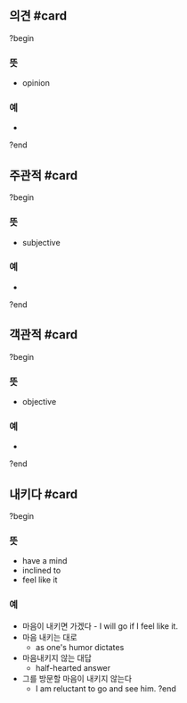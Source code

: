 ## 의견 #card
?begin
### 뜻
- opinion
### 예
-
<!--SR:!2025-07-11,39,290-->
?end


## 주관적 #card
?begin
### 뜻
- subjective
### 예
-
<!--SR:!2025-06-26,5,234-->
?end


## 객관적 #card
?begin
### 뜻
- objective
### 예
-
<!--SR:!2025-07-29,55,250-->
?end

## 내키다 #card
?begin
### 뜻
- have a mind
- inclined to
- feel like it
### 예
- 마음이 내키면 가겠다
        - I will go if I feel like it.
- 마음 내키는 대로
	- as one's humor dictates
- 마음내키지 않는 대답
	- half-hearted answer
- 그를 방문할 마음이 내키지 않는다
	- I am reluctant to go and see him.
?end
